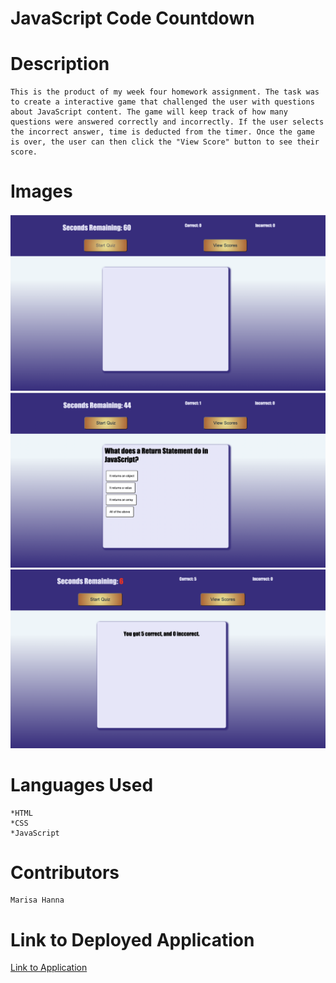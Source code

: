 #  JavaScript Code Countdown


#  Description

    This is the product of my week four homework assignment. The task was to create a interactive game that challenged the user with questions about JavaScript content. The game will keep track of how many questions were answered correctly and incorrectly. If the user selects the incorrect answer, time is deducted from the timer. Once the game is over, the user can then click the "View Score" button to see their score. 



#  Images

![Screen Shot 1](./images/Screen-Shot1.png)
![Screen Shot 2](./images/Screen-Shot2.png)
![screen Shot 3](./images/Screen-Shot3.png)



#  Languages Used


    *HTML
    *CSS
    *JavaScript


#  Contributors

    Marisa Hanna



#  Link to Deployed Application

[Link to Application](https://marisahanna.github.io/code-countdown/.)
